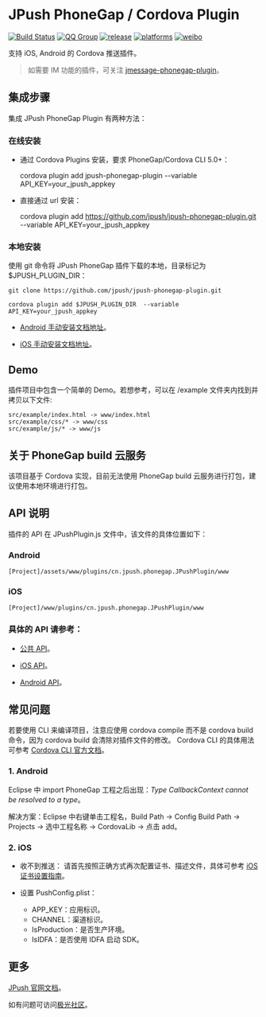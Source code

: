 # JPush PhoneGap / Cordova Plugin

[![Build Status](https://travis-ci.org/jpush/jpush-phonegap-plugin.svg?branch=master)](https://travis-ci.org/jpush/jpush-phonegap-plugin)
[![QQ Group](https://img.shields.io/badge/QQ%20Group-413602425-red.svg)]()
[![release](https://img.shields.io/badge/release-2.2.0-blue.svg)](https://github.com/jpush/jpush-phonegap-plugin/releases)
[![platforms](https://img.shields.io/badge/platforms-iOS%7CAndroid-lightgrey.svg)](https://github.com/jpush/jpush-phonegap-plugin)
[![weibo](https://img.shields.io/badge/weibo-JPush-blue.svg)](http://weibo.com/jpush?refer_flag=1001030101_&is_all=1)

支持 iOS, Android 的 Cordova 推送插件。
> 如需要 IM 功能的插件，可关注 [jmessage-phonegap-plugin](https://github.com/jpush/jmessage-phonegap-plugin)。

## 集成步骤
集成 JPush PhoneGap Plugin 有两种方法：

### 在线安装
- 通过 Cordova Plugins 安装，要求 PhoneGap/Cordova CLI 5.0+：

	cordova plugin add jpush-phonegap-plugin --variable API_KEY=your_jpush_appkey

- 直接通过 url 安装：

    cordova plugin add https://github.com/jpush/jpush-phonegap-plugin.git --variable API_KEY=your_jpush_appkey  

### 本地安装
使用 git 命令将 JPush PhoneGap 插件下载的本地，目录标记为 $JPUSH_PLUGIN_DIR：

    git clone https://github.com/jpush/jpush-phonegap-plugin.git

    cordova plugin add $JPUSH_PLUGIN_DIR  --variable API_KEY=your_jpush_appkey

- [Android 手动安装文档地址](/doc/Android_handle_install.md)。

- [iOS 手动安装文档地址](/doc/iOS_install.md)。

## Demo
插件项目中包含一个简单的 Demo。若想参考，可以在 /example 文件夹内找到并拷贝以下文件:

	src/example/index.html -> www/index.html
	src/example/css/* -> www/css
	src/example/js/* -> www/js

## 关于 PhoneGap build 云服务

该项目基于 Cordova 实现，目前无法使用 PhoneGap build 云服务进行打包，建议使用本地环境进行打包。

## API 说明

插件的 API 在 JPushPlugin.js 文件中，该文件的具体位置如下：
### Android
	[Project]/assets/www/plugins/cn.jpush.phonegap.JPushPlugin/www

### iOS
	[Project]/www/plugins/cn.jpush.phonegap.JPushPlugin/www

### 具体的 API 请参考：

- [公共 API](/doc/Common_detail_api.md)。

- [iOS API](/doc/iOS_API.md)。

- [Android API](/doc/Android_detail_api.md)。


## 常见问题

若要使用 CLI 来编译项目，注意应使用 cordova compile 而不是 cordova build 命令，因为 cordova build 会清除对插件文件的修改。
Cordova CLI 的具体用法可参考 [Cordova CLI 官方文档](https://cordova.apache.org/docs/en/latest/reference/cordova-cli/index.html)。

### 1. Android

Eclipse 中 import PhoneGap 工程之后出现：*Type CallbackContext cannot be resolved to a type*。

解决方案：Eclipse 中右键单击工程名，Build Path -> Config Build Path -> Projects -> 选中工程名称 -> CordovaLib -> 点击 add。

### 2. iOS

- 收不到推送：
	请首先按照正确方式再次配置证书、描述文件，具体可参考 [iOS 证书设置指南](http://docs.jpush.io/client/ios_tutorials/#ios_1)。

- 设置 PushConfig.plist：
	- APP_KEY：应用标识。
	- CHANNEL：渠道标识。
	- IsProduction：是否生产环境。
	- IsIDFA：是否使用 IDFA 启动 SDK。



## 更多
 [JPush 官网文档](http://docs.jpush.io/)。

 如有问题可访问[极光社区](http://community.jpush.cn/)。
